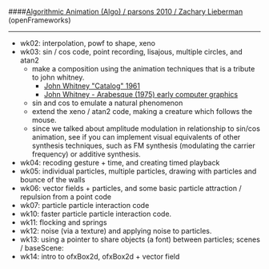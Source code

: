 ####[Algorithmic Animation (Algo) / parsons 2010 / Zachary Lieberman](http://teaching.thesystemis.com/classes/algo/?cat=4) (openFrameworks) 

______________


- wk02:  interpolation, powf to shape, xeno
- wk03:  sin / cos code, point recording, lisajous, multiple circles, and atan2
	- make a composition using the animation techniques that is a tribute to john whitney.
		- [John Whitney "Catalog" 1961](http://www.youtube.com/watch?v=TbV7loKp69s)
		- [John Whitney - Arabesque (1975) early computer graphics](http://www.youtube.com/watch?v=w7h0ppnUQhE)
	- sin and cos to emulate a natural phenomenon
	- extend the xeno / atan2 code, making a creature which follows the mouse.
	- since we talked about amplitude modulation in relationship to sin/cos animation, see if you can implement visual equivalents of other synthesis techniques, such as FM synthesis (modulating the carrier frequency) or additive synthesis.
- wk04:  recoding gesture + time, and creating timed playback
- wk05:  individual particles, multiple particles, drawing with particles and bounce of the walls
- wk06:  vector fields + particles, and some basic particle attraction / repulsion from a point code
- wk07:  particle particle interaction code
- wk10:  faster particle particle interaction code.
- wk11:  flocking and springs
- wk12:  noise (via a texture) and applying noise to particles. 
- wk13:  using a pointer to share objects (a font) between particles; scenes / baseScene:
- wk14:  intro to ofxBox2d, ofxBox2d + vector field
